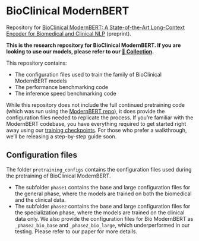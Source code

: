 # BioClinical ModernBERT

Repository for [BioClinical ModernBERT: A State-of-the-Art Long-Context Encoder for Biomedical and Clinical NLP](https://arxiv.org/abs/2506.10896) (preprint).

**This is the research repository for BioClinical ModernBERT. If you are looking to use our models, please refer to our [🤗 Collection](https://huggingface.co/collections/thomas-sounack/bioclinical-modernbert-681b824d12b9b6899841f8c7).**

This repository contains:
- The configuration files used to train the family of BioClinical ModernBERT models
- The performance benchmarking code
- The inference speed benchmarking code

While this repository does not include the full continued pretraining code (which was run using the [ModernBERT repo](https://github.com/AnswerDotAI/ModernBERT)), it does provide the configuration files needed to replicate the process. If you’re familiar with the ModernBERT codebase, you have everything required to get started right away using our [training checkpoints](https://huggingface.co/thomas-sounack/BioClinical-ModernBERT-checkpoints). For those who prefer a walkthrough, we’ll be releasing a step-by-step guide soon.

## Configuration files

The folder `pretraining_configs` contains the configuration files used during the pretraining of BioClinical ModernBERT.

- The subfolder `phase1` contains the base and large configuration files for the general phase, where the models are trained on both the biomedical and the clinical data.
- The subfolder `phase2` contains the base and large configuration files for the specialization phase, where the models are trained on the clinical data only. We also provide the configuration files for Bio ModernBERT as `_phase2_bio_base` and `_phase2_bio_large`, which underperformed in our testing. Please refer to our paper for more details.